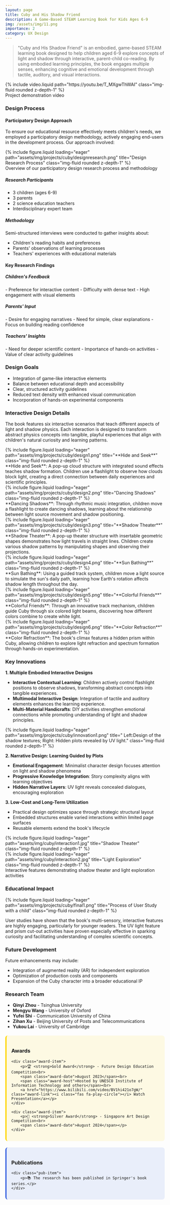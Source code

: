 ```yaml
---
layout: page
title: Cuby and His Shadow Friend
description: A Game-Based STEAM Learning Book for Kids Ages 6-9
img: /assets/img/11.png
importance: 2
category: UX Design
---
```


> "Cuby and His Shadow Friend" is an embodied, game-based STEAM learning book designed to help children aged 6-9 explore concepts of light and shadow through interactive, parent-child co-reading. By using embodied learning principles, the book engages multiple senses, enhancing cognitive and emotional development through tactile, auditory, and visual interactions.

<div class="row">
    <div class="col-sm mt-3 mt-md-0">
        {% include video.liquid path="https://youtu.be/T_MXgwThWAI" class="img-fluid rounded z-depth-1" %}
    </div>
</div>
<div class="caption">
    Project demonstration video
</div>

### Design Process

#### Participatory Design Approach

To ensure our educational resource effectively meets children's needs, we employed a participatory design methodology, actively engaging end-users in the development process. Our approach involved:

<div class="row">
    <div class="col-sm mt-3 mt-md-0">
        {% include figure.liquid loading="eager" path="assets/img/projects/cuby/designresearch.png" title="Design Research Process" class="img-fluid rounded z-depth-1" %}
    </div>
</div>
<div class="caption">
    Overview of our participatory design research process and methodology
</div>

##### Research Participants
- 3 children (ages 6-9)
- 3 parents
- 2 science education teachers
- Interdisciplinary expert team

##### Methodology
Semi-structured interviews were conducted to gather insights about:
- Children's reading habits and preferences
- Parents' observations of learning processes
- Teachers' experiences with educational materials

#### Key Research Findings

<div class="row">
    <div class="col-sm-4">
        <div class="card">
            <div class="card-body">
                <h5>Children's Feedback</h5>
                - Preference for interactive content
                - Difficulty with dense text
                - High engagement with visual elements
            </div>
        </div>
    </div>
    <div class="col-sm-4">
        <div class="card">
            <div class="card-body">
                <h5>Parents' Input</h5>
                - Desire for engaging narratives
                - Need for simple, clear explanations
                - Focus on building reading confidence
            </div>
        </div>
    </div>
    <div class="col-sm-4">
        <div class="card">
            <div class="card-body">
                <h5>Teachers' Insights</h5>
                - Need for deeper scientific content
                - Importance of hands-on activities
                - Value of clear activity guidelines
            </div>
        </div>
    </div>
</div>

### Design Goals
- Integration of game-like interactive elements
- Balance between educational depth and accessibility
- Clear, structured activity guidelines
- Reduced text density with enhanced visual communication
- Incorporation of hands-on experimental components


### Interactive Design Details

The book features six interactive scenarios that teach different aspects of light and shadow physics. Each interaction is designed to transform abstract physics concepts into tangible, playful experiences that align with children's natural curiosity and learning patterns.


<div class="row">
    <div class="col-sm mt-3 mt-md-0">
        {% include figure.liquid loading="eager" path="assets/img/projects/cuby/design1.png" title="**Hide and Seek**" class="img-fluid rounded z-depth-1" %}
        <div class="caption">
            **Hide and Seek**:
            A pop-up cloud structure with integrated sound effects teaches shadow formation. Children use a flashlight to observe how clouds block light, creating a direct connection between daily experiences and scientific principles.
        </div>
    </div>
    <div class="col-sm mt-3 mt-md-0">
        {% include figure.liquid loading="eager" path="assets/img/projects/cuby/design2.png" title="Dancing Shadows" class="img-fluid rounded z-depth-1" %}
        <div class="caption">
            **Dancing Shadows**: 
            Through rhythmic music integration, children move a flashlight to create dancing shadows, learning about the relationship between light source movement and shadow positioning.
        </div>
    </div>
</div>




<div class="row">
    <div class="col-sm mt-3 mt-md-0">
        {% include figure.liquid loading="eager" path="assets/img/projects/cuby/design3.png" title="**Shadow Theater**" class="img-fluid rounded z-depth-1" %}
        <div class="caption">
            **Shadow Theater**:   
            A pop-up theater structure with insertable geometric shapes demonstrates how light travels in straight lines. Children create various shadow patterns by manipulating shapes and observing their projections.
        </div>
    </div>
    <div class="col-sm mt-3 mt-md-0">
        {% include figure.liquid loading="eager" path="assets/img/projects/cuby/design4.png" title="**Sun Bathing**" class="img-fluid rounded z-depth-1" %}
        <div class="caption">
            **Sun Bathing**: 
            Using a guided track system, children move a light source to simulate the sun's daily path, learning how Earth's rotation affects shadow length throughout the day.
        </div>
    </div>
</div>



<div class="row">
    <div class="col-sm mt-3 mt-md-0">
        {% include figure.liquid loading="eager" path="assets/img/projects/cuby/design5.png" title="**Colorful Friends**" class="img-fluid rounded z-depth-1" %}
        <div class="caption">
            **Colorful Friends**:
             Through an innovative track mechanism, children guide Cuby through six colored light beams, discovering how different colors combine to create white light.
        </div>
    </div>
    <div class="col-sm mt-3 mt-md-0">
        {% include figure.liquid loading="eager" path="assets/img/projects/cuby/design6.png" title="**Color Refraction**" class="img-fluid rounded z-depth-1" %}
        <div class="caption">
            **Color Refraction**: 
            The book's climax features a hidden prism within Cuby, allowing children to explore light refraction and spectrum formation through hands-on experimentation.
        </div>
    </div>
</div>





### Key Innovations

**1. Multiple Embodied Interactive Designs**
- **Interactive Contextual Learning**: Children actively control flashlight positions to observe shadows, transforming abstract concepts into tangible experiences.
- **Multimodal Interactive Design**: Integration of tactile and auditory elements enhances the learning experience.
- **Multi-Material Handicrafts**: DIY activities strengthen emotional connections while promoting understanding of light and shadow principles.

<div class="row">
    <div class="col-sm mt-3 mt-md-0">
        {% include figure.liquid loading="eager" path="assets/img/projects/cuby/innovation1.png" title=" Left:Design of the shadow textures; Right: Hidden plots revealed by UV light." class="img-fluid rounded z-depth-1" %}
    </div>
</div>

**2. Narrative Design: Learning Guided by Plots**
- **Emotional Engagement**: Minimalist character design focuses attention on light and shadow phenomena
- **Progressive Knowledge Integration**: Story complexity aligns with learning objectives
- **Hidden Narrative Layers**: UV light reveals concealed dialogues, encouraging exploration

**3. Low-Cost and Long-Term Utilization**
- Practical design optimizes space through strategic structural layout
- Embedded structures enable varied interactions within limited page surfaces
- Reusable elements extend the book's lifecycle

<div class="row">
    <div class="col-sm mt-3 mt-md-0">
        {% include figure.liquid loading="eager" path="assets/img/cuby/interaction1.jpg" title="Shadow Theater" class="img-fluid rounded z-depth-1" %}
    </div>
    <div class="col-sm mt-3 mt-md-0">
        {% include figure.liquid loading="eager" path="assets/img/cuby/interaction2.jpg" title="Light Exploration" class="img-fluid rounded z-depth-1" %}
    </div>
</div>
<div class="caption">
    Interactive features demonstrating shadow theater and light exploration activities
</div>

### Educational Impact

<div class="row">
    <div class="col-sm mt-3 mt-md-0">
        {% include figure.liquid loading="eager" path="assets/img/projects/cuby/final1.png" title="Process of User Study with a child" class="img-fluid rounded z-depth-1" %}
    </div>
</div>

User studies have shown that the book's multi-sensory, interactive features are highly engaging, particularly for younger readers. The UV light feature and prism cut-out activities have proven especially effective in sparking curiosity and facilitating understanding of complex scientific concepts.

### Future Development

Future enhancements may include:
- Integration of augmented reality (AR) for independent exploration
- Optimization of production costs and components
- Expansion of the Cuby character into a broader educational IP

### Research Team
- **Qinyi Zhou** - Tsinghua University
- **Mengyu Wang** - University of Oxford
- **Yufei Shi** - Communication University of China
- **Zihan Xu** - Beijing University of Posts and Telecommunications
- **Yukou Lai** - University of Cambridge

<div class="awards-section">
    <h3><i class="fas fa-trophy"></i> Awards</h3>

    <div class="award-item">
        <p>🏆 <strong>Gold Award</strong> - Future Design Education Competition<br>
        <span class="award-date">August 2023</span><br>
        <span class="award-host">Hosted by UNESCO Institute of Information Technology and others</span><br>
        <a href="https://www.bilibili.com/video/BV1hi421o7gW/" class="award-link"><i class="fas fa-play-circle"></i> Watch Presentation</a></p>
    </div>

    <div class="award-item">
        <p>🥈 <strong>Silver Award</strong> - Singapore Art Design Competition<br>
        <span class="award-date">August 2024</span></p>
    </div>
</div>

<div class="publications-section">
    <h3><i class="fas fa-book"></i> Publications</h3>
    
    <div class="pub-item">
        <p>📚 The research has been published in Springer's book series.</p>
    </div>
</div>

<style>
.awards-section, .publications-section {
    margin: 20px 0;
    padding: 15px;
    border-radius: 8px;
}

.awards-section {
    background-color: rgba(255, 215, 0, 0.1);
    border-left: 4px solid #FFD700;
}

.publications-section {
    background-color: rgba(65, 105, 225, 0.1);
    border-left: 4px solid #4169E1;
}

.award-item, .pub-item {
    margin: 15px 0;
}

.award-date {
    color: #666;
    font-style: italic;
}

.award-host {
    color: #555;
}

.award-link {
    display: inline-block;
    margin-top: 5px;
    color: #1976d2;
    text-decoration: none;
}

.award-link:hover {
    text-decoration: underline;
}
</style>

